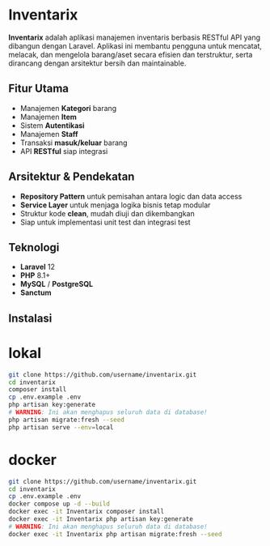# Inventarix

**Inventarix** adalah aplikasi manajemen inventaris berbasis RESTful API yang dibangun dengan Laravel. Aplikasi ini membantu pengguna untuk mencatat, melacak, dan mengelola barang/aset secara efisien dan terstruktur, serta dirancang dengan arsitektur bersih dan maintainable.

## Fitur Utama

- Manajemen **Kategori** barang
- Manajemen **Item**
- Sistem **Autentikasi**
- Manajemen **Staff**
- Transaksi **masuk/keluar** barang
- API **RESTful** siap integrasi

## Arsitektur & Pendekatan

- **Repository Pattern** untuk pemisahan antara logic dan data access
- **Service Layer** untuk menjaga logika bisnis tetap modular
- Struktur kode **clean**, mudah diuji dan dikembangkan
- Siap untuk implementasi unit test dan integrasi test

## Teknologi

- **Laravel** 12
- **PHP** 8.1+
- **MySQL** / **PostgreSQL**
- **Sanctum**

## Instalasi

# lokal
```bash
git clone https://github.com/username/inventarix.git
cd inventarix
composer install
cp .env.example .env
php artisan key:generate
# WARNING: Ini akan menghapus seluruh data di database!
php artisan migrate:fresh --seed
php artisan serve --env=local

```
# docker
```bash
git clone https://github.com/username/inventarix.git
cd inventarix
cp .env.example .env
docker compose up -d --build
docker exec -it Inventarix composer install
docker exec -it Inventarix php artisan key:generate
# WARNING: Ini akan menghapus seluruh data di database!
docker exec -it Inventarix php artisan migrate:fresh --seed